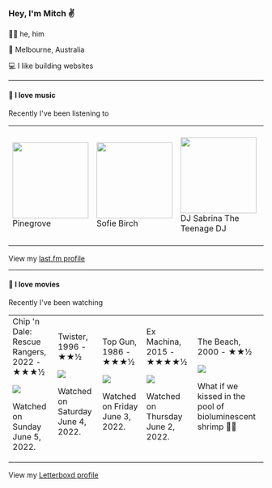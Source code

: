<article><h3>Hey, I&#x27;m Mitch ✌️</h3><section><p>🙆‍♂️ he, him</p><p>📍 Melbourne, Australia</p><p>💻 I like building websites</p></section><hr/><section><h4>💽 I love music</h4><p>Recently I&#x27;ve been listening to</p><table><tbody><td><img src="https://lastfm.freetls.fastly.net/i/u/174s/c6629582f276e80e1255fccfdafc734e.png" height="150px" alt="" role="presentation"/><br/>Pinegrove</td><td><img src="https://lastfm.freetls.fastly.net/i/u/174s/b5f6eef3d46847994e3d920d80cbf9bf.png" height="150px" alt="" role="presentation"/><br/>Sofie Birch</td><td><img src="https://lastfm.freetls.fastly.net/i/u/174s/25cc466e31139013b0bfd4b275e8ef4e.png" height="150px" alt="" role="presentation"/><br/>DJ Sabrina The Teenage DJ</td><td><img src="https://lastfm.freetls.fastly.net/i/u/174s/640a079125b040d7b3a26beebad91a2b.png" height="150px" alt="" role="presentation"/><br/>The World Is a Beautiful Place &amp; I Am No Longer Afraid to Die</td><td><img src="https://lastfm.freetls.fastly.net/i/u/174s/a6cc85675493859cd3767066f299d95c.png" height="150px" alt="" role="presentation"/><br/>Roger Eno</td></tbody></table><span>View my <a href="https://www.last.fm/user/mylsb">last.fm profile</a></span></section><hr/><section><h4>📼 I love movies</h4><p>Recently I&#x27;ve been watching</p><table><tbody><td>Chip &#x27;n Dale: Rescue Rangers, 2022 - ★★★½<br/><span> <p><img src="https://a.ltrbxd.com/resized/film-poster/3/5/4/5/4/1/354541-chip-n-dale-rescue-rangers-0-500-0-750-crop.jpg?k=b84d0896b8"/></p> <p>Watched on Sunday June 5, 2022.</p> </span></td><td>Twister, 1996 - ★★½<br/><span> <p><img src="https://a.ltrbxd.com/resized/film-poster/5/1/4/6/0/51460-twister-0-500-0-750-crop.jpg?k=b8a3f9d814"/></p> <p>Watched on Saturday June 4, 2022.</p> </span></td><td>Top Gun, 1986 - ★★★½<br/><span> <p><img src="https://a.ltrbxd.com/resized/sm/upload/e9/dh/nn/5w/fKSZl8ONN7DQh5ujgdObRIFmhiZ-0-500-0-750-crop.jpg?k=84989a431c"/></p> <p>Watched on Friday June 3, 2022.</p> </span></td><td>Ex Machina, 2015 - ★★★★½<br/><span> <p><img src="https://a.ltrbxd.com/resized/film-poster/1/8/7/9/8/6/187986-ex-machina-0-500-0-750-crop.jpg?k=a4bbb28370"/></p> <p>Watched on Thursday June 2, 2022.</p> </span></td><td>The Beach, 2000 - ★★½<br/><span> <p><img src="https://a.ltrbxd.com/resized/sm/upload/6z/mc/fc/co/2FBMTpxVgsAQOFQRMDUkGRsfREC-0-500-0-750-crop.jpg?k=078fdbb984"/></p> <p>What if we kissed in the pool of bioluminescent shrimp 🫣😳</p> </span></td></tbody></table><span>View my <a href="https://letterboxd.com/myslab/">Letterboxd profile</a></span></section></article>